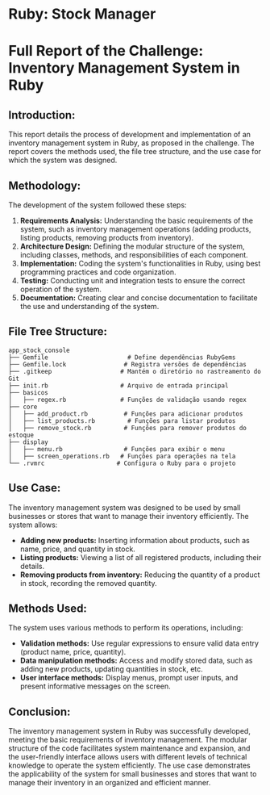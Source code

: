 # Ruby: Stock Manager

# Full Report of the Challenge: Inventory Management System in Ruby

## Introduction:

This report details the process of development and implementation of an inventory management system in Ruby, as proposed in the challenge. The report covers the methods used, the file tree structure, and the use case for which the system was designed.

## Methodology:

The development of the system followed these steps:

1. **Requirements Analysis:** Understanding the basic requirements of the system, such as inventory management operations (adding products, listing products, removing products from inventory).
2. **Architecture Design:** Defining the modular structure of the system, including classes, methods, and responsibilities of each component.
3. **Implementation:** Coding the system's functionalities in Ruby, using best programming practices and code organization.
4. **Testing:** Conducting unit and integration tests to ensure the correct operation of the system.
5. **Documentation:** Creating clear and concise documentation to facilitate the use and understanding of the system.

## File Tree Structure:

```
app_stock_console
├── Gemfile                      # Define dependências RubyGems
├── Gemfile.lock                # Registra versões de dependências
├── .gitkeep                   # Mantém o diretório no rastreamento do Git
├── init.rb                    # Arquivo de entrada principal
├── basicos
│   ├── regex.rb               # Funções de validação usando regex
├── core
│   ├── add_product.rb          # Funções para adicionar produtos
│   ├── list_products.rb         # Funções para listar produtos
│   ├── remove_stock.rb         # Funções para remover produtos do estoque
├── display
│   ├── menu.rb                 # Funções para exibir o menu
│   ├── screen_operations.rb   # Funções para operações na tela
└── .rvmrc                    # Configura o Ruby para o projeto
```

## Use Case:

The inventory management system was designed to be used by small businesses or stores that want to manage their inventory efficiently. The system allows:

- **Adding new products:** Inserting information about products, such as name, price, and quantity in stock.
- **Listing products:** Viewing a list of all registered products, including their details.
- **Removing products from inventory:** Reducing the quantity of a product in stock, recording the removed quantity.

## Methods Used:

The system uses various methods to perform its operations, including:

- **Validation methods:** Use regular expressions to ensure valid data entry (product name, price, quantity).
- **Data manipulation methods:** Access and modify stored data, such as adding new products, updating quantities in stock, etc.
- **User interface methods:** Display menus, prompt user inputs, and present informative messages on the screen.

## Conclusion:

The inventory management system in Ruby was successfully developed, meeting the basic requirements of inventory management. The modular structure of the code facilitates system maintenance and expansion, and the user-friendly interface allows users with different levels of technical knowledge to operate the system efficiently. The use case demonstrates the applicability of the system for small businesses and stores that want to manage their inventory in an organized and efficient manner.
